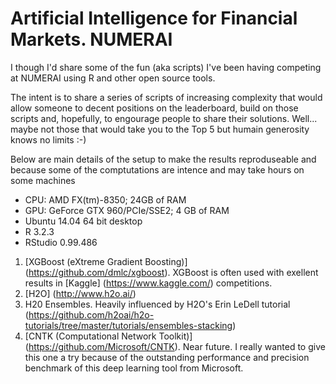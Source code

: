 # Artificial Intelligence for Financial Markets. NUMERAI

I though I'd share some of the fun (aka scripts) I've been having competing at NUMERAI using R and other open source tools.

The intent is to share a series of scripts of increasing complexity that would allow someone to decent positions on the leaderboard, build on those scripts and, hopefully, to engourage people to share their solutions. Well... maybe not those that would take you to the Top 5 but humain generosity knows no limits :-)  

Below are main details of the setup to make the results reproduseable and because some of the comptutations are intence and may take hours on some machines
- CPU: AMD FX(tm)-8350; 24GB of RAM
- GPU: GeForce GTX 960/PCIe/SSE2; 4 GB of RAM
- Ubuntu 14.04 64 bit desktop 
- R 3.2.3
- RStudio 0.99.486

1. [XGBoost (eXtreme Gradient Boosting)] (https://github.com/dmlc/xgboost). XGBoost is often used with exellent results in [Kaggle] (https://www.kaggle.com/) competitions. 
2. [H2O] (http://www.h2o.ai/)
3. H20 Ensembles. Heavily influenced by H2O's Erin LeDell tutorial (https://github.com/h2oai/h2o-tutorials/tree/master/tutorials/ensembles-stacking)
4. [CNTK (Computational Network Toolkit)] (https://github.com/Microsoft/CNTK).
  Near future. I really wanted to give this one a try because of the outstanding performance and precision benchmark of this deep   learning tool from Microsoft. 
